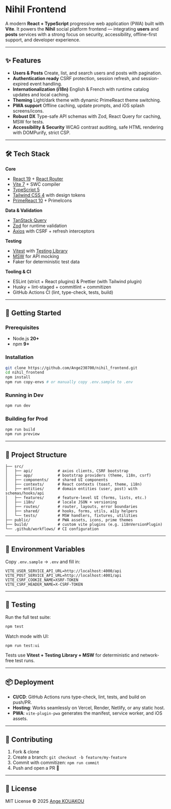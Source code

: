 <!-- README.md -->

# Nihil Frontend

A modern **React + TypeScript** progressive web application (PWA) built with **Vite**.
It powers the **Nihil** social platform frontend — integrating **users** and **posts** services with a strong focus on security, accessibility, offline-first support, and developer experience.

<!-- ![Screenshot](link-to-screenshot.png) -->

---

## ✨ Features

- **Users & Posts**
  Create, list, and search users and posts with pagination.
- **Authentication ready**
  CSRF protection, session refresh, and session-expired event handling.
- **Internationalization (i18n)**
  English & French with runtime catalog updates and local caching.
- **Theming**
  Light/dark theme with dynamic PrimeReact theme switching.
- **PWA support**
  Offline caching, update prompts, and iOS splash screens/icons.
- **Robust DX**
  Type-safe API schemas with Zod, React Query for caching, MSW for tests.
- **Accessibility & Security**
  WCAG contrast auditing, safe HTML rendering with DOMPurify, strict CSP.

---

## 🛠 Tech Stack

**Core**

- [React 19](https://react.dev/) + [React Router](https://reactrouter.com/)
- [Vite 7](https://vitejs.dev/) + SWC compiler
- [TypeScript 5](https://www.typescriptlang.org/)
- [Tailwind CSS 4](https://tailwindcss.com/) with design tokens
- [PrimeReact 10](https://primereact.org/) + PrimeIcons

**Data & Validation**

- [TanStack Query](https://tanstack.com/query/latest)
- [Zod](https://zod.dev/) for runtime validation
- [Axios](https://axios-http.com/) with CSRF + refresh interceptors

**Testing**

- [Vitest](https://vitest.dev/) with [Testing Library](https://testing-library.com/)
- [MSW](https://mswjs.io/) for API mocking
- Faker for deterministic test data

**Tooling & CI**

- ESLint (strict + React plugins) & Prettier (with Tailwind plugin)
- Husky + lint-staged + commitlint + commitizen
- GitHub Actions CI (lint, type-check, tests, build)

---

## 🚀 Getting Started

### Prerequisites

- Node.js **20+**
- npm **9+**

### Installation

```bash
git clone https://github.com/Ange230700/nihil_frontend.git
cd nihil_frontend
npm install
npm run copy-envs # or manually copy .env.sample to .env
```

### Running in Dev

```bash
npm run dev
```

### Building for Prod

```bash
npm run build
npm run preview
```

---

## 📂 Project Structure

```
├── src/
│   ├── api/           # axios clients, CSRF bootstrap
│   ├── app/           # bootstrap providers (theme, i18n, csrf)
│   ├── components/    # shared UI components
│   ├── contexts/      # React contexts (toast, theme, i18n)
│   ├── entities/      # domain entities (user, post) with schemas/hooks/api
│   ├── features/      # feature-level UI (forms, lists, etc.)
│   ├── i18n/          # locale JSON + versioning
│   ├── routes/        # router, layouts, error boundaries
│   ├── shared/        # hooks, forms, utils, a11y helpers
│   └── tests/         # MSW handlers, fixtures, utilities
├── public/            # PWA assets, icons, prime themes
├── build/             # custom vite plugins (e.g. i18nVersionPlugin)
└── .github/workflows/ # CI configuration
```

---

## 🔑 Environment Variables

Copy `.env.sample` → `.env` and fill in:

```env
VITE_USER_SERVICE_API_URL=http://localhost:4000/api
VITE_POST_SERVICE_API_URL=http://localhost:4001/api
VITE_CSRF_COOKIE_NAME=XSRF-TOKEN
VITE_CSRF_HEADER_NAME=X-CSRF-TOKEN
```

---

## 🧪 Testing

Run the full test suite:

```bash
npm test
```

Watch mode with UI:

```bash
npm run test:ui
```

Tests use **Vitest + Testing Library + MSW** for deterministic and network-free test runs.

---

## 📦 Deployment

- **CI/CD**: GitHub Actions runs type-check, lint, tests, and build on push/PR.
- **Hosting**: Works seamlessly on Vercel, Render, Netlify, or any static host.
- **PWA**: `vite-plugin-pwa` generates the manifest, service worker, and iOS assets.

---

## 🤝 Contributing

1. Fork & clone
2. Create a branch: `git checkout -b feature/my-feature`
3. Commit with commitizen: `npm run commit`
4. Push and open a PR 🚀

---

## 📜 License

MIT License © 2025 [Ange KOUAKOU](https://github.com/Ange230700)

<!-- ---

## 🙏 Acknowledgements

* [React](https://react.dev/)
* [Vite](https://vitejs.dev/)
* [PrimeReact](https://primereact.org/)
* [TanStack Query](https://tanstack.com/query)
* [MSW](https://mswjs.io/) -->
